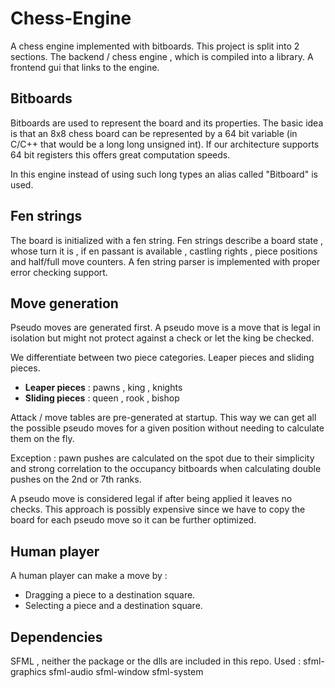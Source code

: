 # Chess-Engine
A chess engine implemented with bitboards. This project is split into 2 sections.
The backend / chess engine , which is compiled into a library. A frontend gui that links to the
engine.

## Bitboards
Bitboards are used to represent the board and its properties. The basic idea
is that an 8x8 chess board can be represented by a 64 bit variable (in C/C++ that would be a 
long long unsigned int). If our architecture supports 64 bit registers this offers
great computation speeds.

In this engine instead of using such long types an alias called "Bitboard" is used.

## Fen strings
The board is initialized with a fen string. Fen strings describe a board state , whose turn it is ,
if en passant is available , castling rights , piece positions and half/full move counters. 
A fen string parser is implemented with proper error checking support.

## Move generation
Pseudo moves are generated first. A pseudo move is a move that is legal in isolation but might
not protect against a check or let the king be checked.

We differentiate between two piece categories. Leaper pieces and sliding pieces.
- **Leaper pieces** : pawns , king , knights
- **Sliding pieces** : queen , rook , bishop

Attack / move tables are pre-generated at startup. This way we can get all the possible
pseudo moves for a given position without needing to calculate them on the fly.

Exception : pawn pushes are calculated on the spot due to their simplicity and strong correlation
to the occupancy bitboards when calculating double pushes on the 2nd or 7th ranks.

A pseudo move is considered legal if after being applied it leaves no checks. This approach is 
possibly expensive since we have to copy the board for each pseudo move so it can be further optimized.

## Human player
A human player can make a move by :
- Dragging a piece to a destination square.
- Selecting a piece and a destination square.

## Dependencies
SFML , neither the package or the dlls are included in this repo.
Used : sfml-graphics sfml-audio sfml-window sfml-system